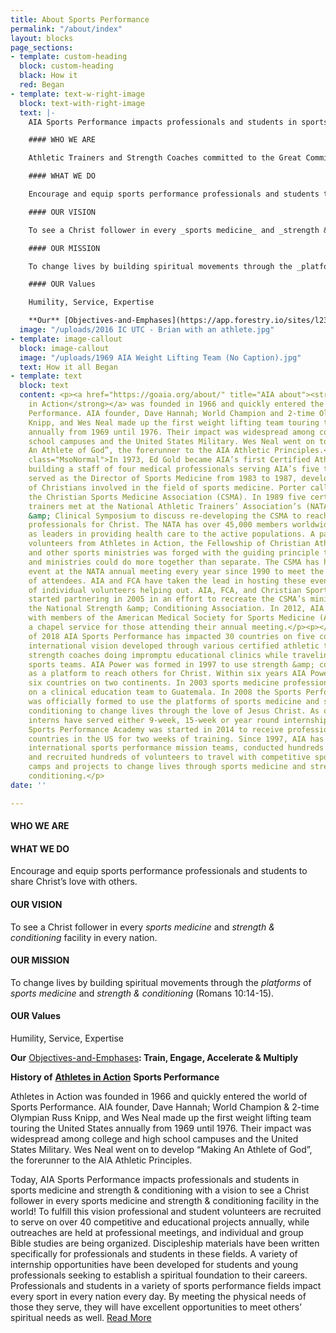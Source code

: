 ```yaml
---
title: About Sports Performance
permalink: "/about/index"
layout: blocks
page_sections:
- template: custom-heading
  block: custom-heading
  black: How it
  red: Began
- template: text-w-right-image
  block: text-with-right-image
  text: |-
    AIA Sports Performance impacts professionals and students in sports medicine and strength & conditioning with a vision to see a Christ follower in every sports medicine and strength & conditioning facility in the world! To fulfill this vision professional and student volunteers are recruited to serve on over 40 competitive and educational projects annually, while outreaches are held at professional meetings, and individual and group Bible studies are being organized. Discipleship materials have been written specifically for professionals and students in these fields. A variety of internship opportunities have been developed for students and young professionals seeking to establish a spiritual foundation to their careers. Professionals and students in a variety of sports performance fields impact every sport in every nation every day. _By meeting the physical needs of those they serve, they will have excellent opportunities to meet others’ spiritual needs as well._

    #### WHO WE ARE

    Athletic Trainers and Strength Coaches committed to the Great Commission.

    #### WHAT WE DO

    Encourage and equip sports performance professionals and students to share Christ’s love with others.

    #### OUR VISION

    To see a Christ follower in every _sports medicine_ and _strength & conditioning_ facility in every nation.

    #### OUR MISSION

    To change lives by building spiritual movements through the _platforms_ of _sports medicine_ and _strength & conditioning_ (Romans 10:14-15).

    #### OUR Values

    Humility, Service, Expertise

    **Our** [Objectives-and-Emphases](https://app.forestry.io/sites/l23gvhvzqg-abq/body-media//uploads/Objectives-and-Emphases.pdf "Objectives-and-Emphases.pdf")**: Train, Engage, Accelerate & Multiply**
  image: "/uploads/2016 IC UTC - Brian with an athlete.jpg"
- template: image-callout
  block: image-callout
  image: "/uploads/1969 AIA Weight Lifting Team (No Caption).jpg"
  text: How it all Began
- template: text
  block: text
  content: <p><a href="https://goaia.org/about/" title="AIA about"><strong>Athletes
    in Action</strong></a> was founded in 1966 and quickly entered the world of Sports
    Performance. AIA founder, Dave Hannah; World Champion and 2-time Olympian Russ
    Knipp, and Wes Neal made up the first weight lifting team touring the United States
    annually from 1969 until 1976. Their impact was widespread among college and high
    school campuses and the United States Military. Wes Neal went on to develop “Making
    An Athlete of God”, the forerunner to the AIA Athletic Principles.</p><p></p><p
    class="MsoNormal">In 1973, Ed Gold became AIA’s first Certified Athletic Trainer,
    building a staff of four medical professionals serving AIA’s five teams. Jim Porter
    served as the Director of Sports Medicine from 1983 to 1987, developing a network
    of Christians involved in the field of sports medicine. Porter called the group
    the Christian Sports Medicine Association (CSMA). In 1989 five certified athletic
    trainers met at the National Athletic Trainers’ Association’s (NATA) Annual Meeting
    &amp; Clinical Symposium to discuss re-developing the CSMA to reach sports medicine
    professionals for Christ. The NATA has over 45,000 members worldwide who are recognized
    as leaders in providing health care to the active populations. A partnership of
    volunteers from Athletes in Action, the Fellowship of Christian Athletes (FCA)
    and other sports ministries was forged with the guiding principle that these individuals
    and ministries could do more together than separate. The CSMA has held an outreach
    event at the NATA annual meeting every year since 1990 to meet the needs of thousands
    of attendees. AIA and FCA have taken the lead in hosting these events with a variety
    of individual volunteers helping out. AIA, FCA, and Christian Sports Performance
    started partnering in 2005 in an effort to recreate the CSMA’s ministry within
    the National Strength &amp; Conditioning Association. In 2012, AIA began partnering
    with members of the American Medical Society for Sports Medicine (AMSSM) to provide
    a chapel service for those attending their annual meeting.</p><p></p><p class="MsoNormal">As
    of 2018 AIA Sports Performance has impacted 30 countries on five continents. The
    international vision developed through various certified athletic trainers and
    strength coaches doing impromptu educational clinics while traveling with AIA
    sports teams. AIA Power was formed in 1997 to use strength &amp; conditioning
    as a platform to reach others for Christ. Within six years AIA Power impacted
    six countries on two continents. In 2003 sports medicine professionals were included
    on a clinical education team to Guatemala. In 2008 the Sports Performance Department
    was officially formed to use the platforms of sports medicine and strength &amp;
    conditioning to change lives through the love of Jesus Christ. As of 2018, fifty-four
    interns have served either 9-week, 15-week or year round internships. The International
    Sports Performance Academy was started in 2014 to receive professionals from others
    countries in the US for two weeks of training. Since 1997, AIA has sent out forty-seven
    international sports performance mission teams, conducted hundreds of clinics,
    and recruited hundreds of volunteers to travel with competitive sports tours,
    camps and projects to change lives through sports medicine and strength &amp;
    conditioning.</p>
date: ''

---
```

#### WHO WE ARE

#### WHAT WE DO

Encourage and equip sports performance professionals and students to share Christ’s love with others.

#### OUR VISION

To see a Christ follower in every _sports medicine_ and _strength & conditioning_ facility in every nation.

#### OUR MISSION

To change lives by building spiritual movements through the _platforms_ of _sports medicine_ and _strength & conditioning_ (Romans 10:14-15).

#### OUR Values

Humility, Service, Expertise

**Our** [Objectives-and-Emphases](/uploads/Objectives-and-Emphases.pdf "Objectives-and-Emphases.pdf")**: Train, Engage, Accelerate & Multiply**

**History of** [**Athletes in Action**](https://goaia.org/about/ "AIA about") **Sports Performance**

Athletes in Action was founded in 1966 and quickly entered the world of Sports Performance. AIA founder, Dave Hannah; World Champion & 2-time Olympian Russ Knipp, and Wes Neal made up the first weight lifting team touring the United States annually from 1969 until 1976. Their impact was widespread among college and high school campuses and the United States Military. Wes Neal went on to develop “Making An Athlete of God”, the forerunner to the AIA Athletic Principles.

Today, AIA Sports Performance impacts professionals and students in sports medicine and strength & conditioning with a vision to see a Christ follower in every sports medicine and strength & conditioning facility in the world! To fulfill this vision professional and student volunteers are recruited to serve on over 40 competitive and educational projects annually, while outreaches are held at professional meetings, and individual and group Bible studies are being organized. Discipleship materials have been written specifically for professionals and students in these fields. A variety of internship opportunities have been developed for students and young professionals seeking to establish a spiritual foundation to their careers. Professionals and students in a variety of sports performance fields impact every sport in every nation every day. By meeting the physical needs of those they serve, they will have excellent opportunities to meet others’ spiritual needs as well. [Read More](/uploads/AIA-Sports-Performance-History-Web-Version-revised-7-20-18-1.pdf "AIA-Sports-Performance-History-Web-Version-revised-7-20-18-1.pdf")